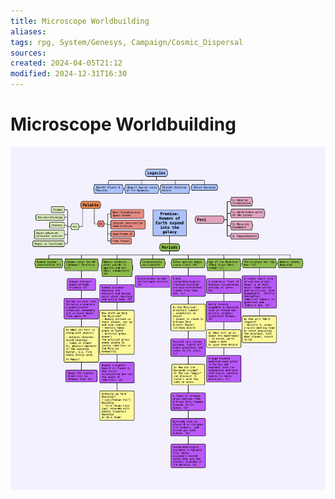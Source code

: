 ```yaml
---
title: Microscope Worldbuilding
aliases: 
tags: rpg, System/Genesys, Campaign/Cosmic_Dispersal
sources:
created: 2024-04-05T21:12
modified: 2024-12-31T16:30
---
```


# Microscope Worldbuilding

![Microscope_Worldbuilding](assets/Microscope_World_Building.png)
